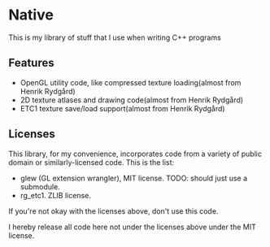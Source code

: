 Native
======

This is my library of stuff that I use when writing C++ programs

Features
--------
* OpenGL utility code, like compressed texture loading(almost from Henrik Rydgård)
* 2D texture atlases and drawing code(almost from Henrik Rydgård)
* ETC1 texture save/load support(almost from Henrik Rydgård)

Licenses
--------
This library, for my convenience, incorporates code from a variety of public domain or similarly-licensed code. This is the list:

* glew (GL extension wrangler), MIT license. TODO: should just use a submodule.
* rg_etc1. ZLIB license.

If you're not okay with the licenses above, don't use this code.

I hereby release all code here not under the licenses above under the MIT license.
